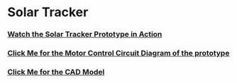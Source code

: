 # Solar Tracker
### [Watch the Solar Tracker Prototype in Action](https://youtu.be/ON-ubRpWi08)
### [Click Me for the Motor Control Circuit Diagram of the prototype](Prototype_Tracker/Electronics/schematic.pdf)
### [Click Me for the CAD Model](https://cad.onshape.com/documents/621cf3effa56ab7f0a868dcc/w/1de78bb7fa29b0a66a476fcf/e/ad95dbffd7c081da53080ceb?renderMode=0&uiState=67eb7c6fa34cc72ef7e2af60)
